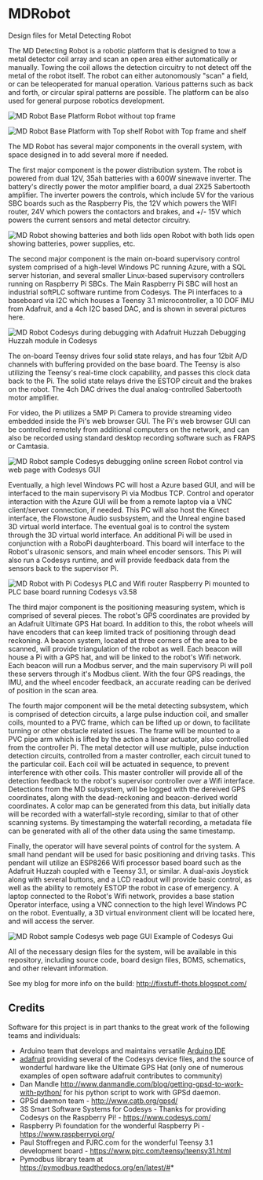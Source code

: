 # MDRobot
Design files for Metal Detecting Robot

The MD Detecting Robot is a robotic platform that is designed to tow a metal detector coil array and scan an open area either automatically or manually.  Towing the coil allows the detection circuitry to not detect off the metal of the robot itself.  The robot can either autonomously "scan" a field, or can be teleoperated for manual operation.  Various patterns such as back and forth, or circular spiral patterns are possible.  The platform can be also used for general purpose robotics development.

![MD Robot Base Platform](Photos/IMG_20151224_203728.jpg)
Robot without top frame

![MD Robot Base Platform with Top shelf](Photos/IMG_20160130_121328.jpg)
Robot with Top frame and shelf

The MD Robot has several major components in the overall system, with space designed in to add several more if needed. 

The first major component is the power distribution system.  The robot is powered from dual 12V, 35ah batteries with a 600W sinewave inverter.  The battery's directly power the motor amplifier board, a dual 2X25 Sabertooth amplifier.  The inverter powers the controls, which include 5V for the various SBC boards such as the Raspberry Pis, the 12V which powers the WIFI router, 24V which powers the contactors and brakes, and +/- 15V which powers the current sensors and metal detector circuitry.

![MD Robot showing batteries and both lids open](Photos/IMG_20160203_212748.jpg)
Robot with both lids open showing batteries, power supplies, etc.

The second major component is the main on-board supervisory control system comprised of a high-level Windows PC running Azure, with a SQL server historian, and several smaller Linux-based supervisory controllers running on Raspberry Pi SBCs.  The Main Raspberry Pi SBC will host an industrial softPLC software runtime from Codesys.  The Pi interfaces to a baseboard via I2C which houses a Teensy 3.1 microcontroller, a 10 DOF IMU from Adafruit, and a 4ch I2C based DAC, and is shown in several pictures here.

![MD Robot Codesys during debugging with Adafruit Huzzah](Photos/screenshot_grove_huzzah.jpg)
Debugging Huzzah module in Codesys

The on-board Teensy drives four solid state relays, and has four 12bit A/D channels with buffering provided on the base board.  The Teensy is also utilizing the Teensy's real-time clock capability, and passes this clock data back to the Pi.  The solid state relays drive the ESTOP circuit and the brakes on the robot.  The 4ch DAC drives the dual analog-controlled Sabertooth motor amplifier.  

For video, the Pi utilizes a 5MP Pi Camera to provide streaming video embedded inside the Pi's web browser GUI.  The Pi's web browser GUI can be controlled remotely from additional computers on the network, and can also be recorded using standard desktop recording software such as FRAPS or Camtasia.  

![MD Robot sample Codesys debugging online screen](Photos/screenshot_012316.jpg)
Robot control via web page with Codesys GUI

Eventually, a high level Windows PC will host a Azure based GUI, and will be interfaced to the main supervisory Pi via Modbus TCP. Control and operator interaction with the Azure GUI will be from a remote laptop via a VNC client/server connection, if needed.  This PC will also host the Kinect interface, the Flowstone Audio susbsystem, and the Unreal engine based 3D virtual world interface.  The eventual goal is to control the system through the 3D virtual world interface.  An additional Pi will be used in conjunction with a RoboPi daughterboard.  This board will interface to the Robot's ulrasonic sensors, and main wheel encoder sensors.  This Pi will also run a Codesys runtime, and will provide feedback data from the sensors back to the supervisor Pi.

![MD Robot with Pi Codesys PLC and Wifi router](Photos/IMG_20160118_213216.jpg)
Raspberry Pi mounted to PLC base board running Codesys v3.58

The third major component is the positioning measuring system, which is comprised of several pieces.  The robot's GPS coordinates are provided by an Adafruit Ultimate GPS Hat board.  In addition to this, the robot wheels will have encoders that can keep limited track of positioning through dead reckoning.  A beacon system, located at three corners of the area to be scanned, will provide triangulation of the robot as well.  Each beacon will house a Pi with a GPS hat, and will be linked to the robot's Wifi network.  Each beacon will run a Modbus server, and the main supervisory Pi will poll these servers through it's Modbus client.  With the four GPS readings, the IMU, and the wheel encoder feedback, an accurate reading can be derived of position in the scan area.

The fourth major component will be the metal detecting subsystem, which is comprised of detection circuits, a large pulse induction coil, and smaller coils, mounted to a PVC frame, which can be lifted up or down, to facilitate turning or other obstacle related issues.  The frame will be mounted to a PVC pipe arm which is lifted by the action a linear actuator, also controlled from the controller Pi.  The metal detector will use multiple, pulse induction detection circuits, controlled from a master controller, each circuit tuned to the particular coil.  Each coil will be actuated in sequence, to prevent interference with other coils.  This master controller will provide all of the detection feedback to the robot's supervisor controller over a Wifi interface.  Detections from the MD subsystem, will be logged with the dereived GPS coordinates, along with the dead-reckoning and beacon-derived world coordinates.  A color map can be generated from this data, but initially data will be recorded with a waterfall-style recording, similar to that of other scanning systems.  By timestamping the waterfall recording, a metadata file can be generated with all of the other data using the same timestamp.  

Finally, the operator will have several points of control for the system.  A small hand pendant will be used for basic positioning and driving tasks.  This pendant will utilize an ESP8266 Wifi processor based board such as the Adafruit Huzzah coupled with e Teensy 3.1, or similar.  A dual-axis Joystick along with several buttons, and a LCD readout will provide basic control, as well as the ability to remotely ESTOP the robot in case of emergency.  A laptop connected to the Robot's Wifi network, provides a base station Operator interface, using a VNC connection to the high level Windows PC on the robot.  Eventually, a 3D virtual environment client will be located here, and will access the server.

![MD Robot sample Codesys web page GUI](Photos/Basic.Control.jpg)
Example of Codesys Gui

All of the necessary design files for the system, will be available in this repository, including source code, board design files, BOMS, schematics, and other relevant information.

See my blog for more info on the build: http://fixstuff-thots.blogspot.com/

## Credits

Software for this project is in part thanks to the great work of the following teams and individuals:
* Arduino team that develops and maintains versatile [Arduino IDE](https://www.arduino.cc/)
* [adafruit](https://www.adafruit.com/) providing several of the Codesys device files, and the source of wonderful hardware like the Ultimate GPS Hat (only one of numerous examples of open software adafruit contributes to community) 
* Dan Mandle http://www.danmandle.com/blog/getting-gpsd-to-work-with-python/ for his python script to work with GPSd daemon.
* GPSd daemon team - http://www.catb.org/gpsd/
* 3S Smart Software Systems for Codesys - Thanks for providing Codesys on the Raspberry Pi! - https://www.codesys.com/
* Raspberry Pi foundation for the wonderful Raspberry Pi - https://www.raspberrypi.org/
* Paul Stoffregen and PJRC.com for the wonderful Teensy 3.1 development board - https://www.pjrc.com/teensy/teensy31.html
* Pymodbus library team at https://pymodbus.readthedocs.org/en/latest/#* 



